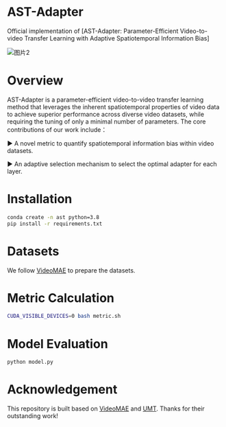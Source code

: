 # AST-Adapter
Official implementation of [AST-Adapter: Parameter-Efficient Video-to-video Transfer Learning with Adaptive Spatiotemporal Information Bias]



![图片2](https://github.com/user-attachments/assets/eafdc0f4-f43c-4e14-ab6a-de536f0fbe6e)


# Overview
AST-Adapter is a parameter-efficient video-to-video transfer learning method that leverages the inherent spatiotemporal properties of video data to achieve superior performance across diverse video datasets, while requiring the tuning of only a minimal number of parameters.
The core contributions of our work include：

▶️ A novel metric to quantify spatiotemporal information bias within video datasets.

▶️ An adaptive selection mechanism to select the optimal adapter for each layer.

# Installation

```bash
conda create -n ast python=3.8
pip install -r requirements.txt
```

# Datasets 
We follow [VideoMAE](https://github.com/MCG-NJU/VideoMAE/blob/main/DATASET.md) to prepare the datasets. 
# Metric Calculation
```bash
CUDA_VISIBLE_DEVICES=0 bash metric.sh
```
# Model Evaluation
```bash
python model.py
```
# Acknowledgement
This repository is built based on [VideoMAE](https://github.com/MCG-NJU/VideoMAE) and [UMT](https://github.com/OpenGVLab/unmasked_teacher). Thanks for their outstanding work!
